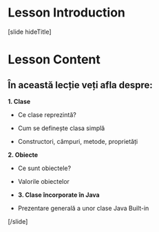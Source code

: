 # Lesson Introduction

[slide hideTitle]

# Lesson Content


## În această lecție veți afla despre:

**1. Clase**

- Ce clase reprezintă?

- Cum se definește clasa simplă

- Constructori, câmpuri, metode, proprietăți

**2. Obiecte**

- Ce sunt obiectele?

- Valorile obiectelor

- **3. Clase încorporate în Java**

- Prezentare generală a unor clase Java Built-in

[/slide]
